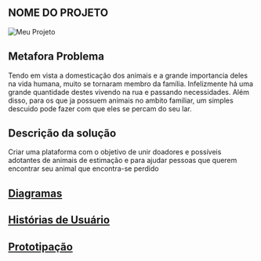 ## NOME DO PROJETO
![Meu Projeto](https://lh3.googleusercontent.com/proxy/0I8qvDlb4uvrtuPDaQVAHs7sQJg_qpF4XWP8C1S1sBXRyE4FAxSl_e2JxEjd2ToML-goG3ZzcVncIBu4KzAlDdx50BHPAaXZ4gC0elGPTT3B-jrsTcEug1qrwz-tzRD18kd_BT0 "Meu Trabalho TCC" )

## Metafora Problema
Tendo em vista a domesticação dos animais e a grande importancia deles na vida humana, muito se tornaram membro da família. Infelizmente há uma grande quantidade destes vivendo na rua e passando necessidades. Além disso, para os que ja possuem animais no ambito familiar, um simples descuido pode fazer com que eles se percam do seu lar.

## Descrição da solução
Criar uma plataforma com o objetivo de unir doadores e possíveis adotantes de animais de estimação e para ajudar pessoas que querem encontrar seu animal que encontra-se perdido

## [Diagramas](/doc/tecnica/README.md) 

## [Histórias de Usuário](/doc/historia_usuario/README.md)

## [Prototipação](/doc/prototipacao/README.md)
